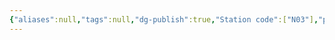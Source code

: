 ```yaml
---
{"aliases":null,"tags":null,"dg-publish":true,"Station code":["N03"],"permalink":"/narrative/locations/worlds/toi-2025b/","dgPassFrontmatter":true}
---
```


